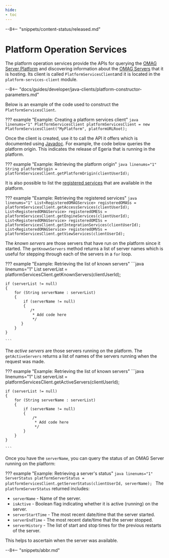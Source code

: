 ```yaml
---
hide:
- toc
---
```


<!-- SPDX-License-Identifier: CC-BY-4.0 -->
<!-- Copyright Contributors to the Egeria project. -->

--8<-- "snippets/content-status/released.md"

# Platform Operation Services

The platform operation services provide the APIs for querying the [OMAG Server Platform](/concepts/omag-server-platform) and discovering information about the [OMAG Servers](/concepts/omag-server) that it is hosting.   Its client is called `PlatformServicesClient`and it is located in the `platform-services-client` module.

--8<-- "docs/guides/developer/java-clients/platform-constructor-parameters.md"

Below is an example of the code used to construct the `PlatformServicesClient`.

??? example "Example: Creating a platform services client"
    ```java linenums="1"
    PlatformServicesClient platformServicesClient = new PlatformServicesClient("MyPlatform", platformURLRoot);
    ```

Once the client is created, use it to call the API it offers which is documented using [Javadoc](https://odpi.github.io/egeria/org/odpi/openmetadata/platformservices/client/PlatformServicesClient.html). For example, the code below queries the platform origin. This indicates the release of Egeria that is running in the platform.

??? example "Example: Retrieving the platform origin"
    ```java linenums="1"
    String platformOrigin = platformServicesClient.getPlatformOrigin(clientUserId);
    ```

It is also possible to list the [registered services](/services/#registered-services) that are available in the platform.

??? example "Example: Retrieving the registered services"
    ```java linenums="1"
    List<RegisteredOMAGService> registeredOMASs = platformServicesClient.getAccessServices(clientUserId);
    List<RegisteredOMAGService> registeredOMESs = platformServicesClient.getEngineServices(clientUserId);
    List<RegisteredOMAGService> registeredOMISs = platformServicesClient.getIntegrationServices(clientUserId);
    List<RegisteredOMAGService> registeredOMVSs = platformServicesClient.getViewServices(clientUserId);
    ```

The *known servers* are those servers that have run on the platform since it started.  The `getKnownServers` method returns a list of server names which is useful for stepping through each of the servers in a `for` loop.

??? example "Example: Retrieving the list of known servers"
    ```java linenums="1"
    List<String> serverList = platformServicesClient.getKnownServers(clientUserId);

    if (serverList != null)
    {
        for (String serverName : serverList)
        {
            if (serverName != null)
            {
               /*
                * Add code here
                */
           }
        }
    }

    ```

The *active servers* are those servers running on the platform. The `getActiveServers` returns a list of names of the servers running when the request was made.

??? example "Example: Retrieving the list of known servers"
    ```java linenums="1"
    List<String> serverList = platformServicesClient.getActiveServers(clientUserId);

    if (serverList != null)
    {
        for (String serverName : serverList)
        {
            if (serverName != null)
            {
                /*
                 * Add code here
                 */
            }
        }
    }

    ```

Once you have the `serverName`, you can query the status of an OMAG Server running on the platform:

??? example "Example: Retrieving a server's status"
    ```java linenums="1"
    ServerStatus platformServerStatus = platformServicesClient.getServerStatus(clientUserId, serverName);
    ```
The `platformServerStatus` returned includes:

- `serverName` - Name of the server.
- `isActive` - Boolean flag indicating whether it is active (running) on the server.
- `serverStartTime` - The most recent date/time that the server started.
- `serverEndTime` - The most recent date/time that the server stopped.
- `serverHistory` - The list of start and stop times for the previous restarts of the server.

This helps to ascertain when the server was available.



--8<-- "snippets/abbr.md"
